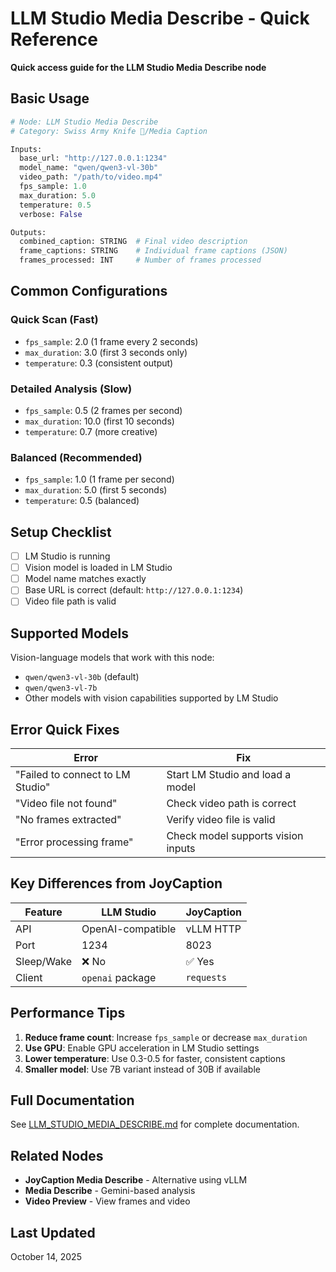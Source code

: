 # LLM Studio Media Describe - Quick Reference

**Quick access guide for the LLM Studio Media Describe node**

## Basic Usage

```python
# Node: LLM Studio Media Describe
# Category: Swiss Army Knife 🔪/Media Caption

Inputs:
  base_url: "http://127.0.0.1:1234"
  model_name: "qwen/qwen3-vl-30b"
  video_path: "/path/to/video.mp4"
  fps_sample: 1.0
  max_duration: 5.0
  temperature: 0.5
  verbose: False

Outputs:
  combined_caption: STRING  # Final video description
  frame_captions: STRING    # Individual frame captions (JSON)
  frames_processed: INT     # Number of frames processed
```

## Common Configurations

### Quick Scan (Fast)

- `fps_sample`: 2.0 (1 frame every 2 seconds)
- `max_duration`: 3.0 (first 3 seconds only)
- `temperature`: 0.3 (consistent output)

### Detailed Analysis (Slow)

- `fps_sample`: 0.5 (2 frames per second)
- `max_duration`: 10.0 (first 10 seconds)
- `temperature`: 0.7 (more creative)

### Balanced (Recommended)

- `fps_sample`: 1.0 (1 frame per second)
- `max_duration`: 5.0 (first 5 seconds)
- `temperature`: 0.5 (balanced)

## Setup Checklist

- [ ] LM Studio is running
- [ ] Vision model is loaded in LM Studio
- [ ] Model name matches exactly
- [ ] Base URL is correct (default: `http://127.0.0.1:1234`)
- [ ] Video file path is valid

## Supported Models

Vision-language models that work with this node:

- `qwen/qwen3-vl-30b` (default)
- `qwen/qwen3-vl-7b`
- Other models with vision capabilities supported by LM Studio

## Error Quick Fixes

| Error                            | Fix                                |
| -------------------------------- | ---------------------------------- |
| "Failed to connect to LM Studio" | Start LM Studio and load a model   |
| "Video file not found"           | Check video path is correct        |
| "No frames extracted"            | Verify video file is valid         |
| "Error processing frame"         | Check model supports vision inputs |

## Key Differences from JoyCaption

| Feature    | LLM Studio        | JoyCaption |
| ---------- | ----------------- | ---------- |
| API        | OpenAI-compatible | vLLM HTTP  |
| Port       | 1234              | 8023       |
| Sleep/Wake | ❌ No             | ✅ Yes     |
| Client     | `openai` package  | `requests` |

## Performance Tips

1. **Reduce frame count**: Increase `fps_sample` or decrease `max_duration`
2. **Use GPU**: Enable GPU acceleration in LM Studio settings
3. **Lower temperature**: Use 0.3-0.5 for faster, consistent captions
4. **Smaller model**: Use 7B variant instead of 30B if available

## Full Documentation

See [LLM_STUDIO_MEDIA_DESCRIBE.md](./LLM_STUDIO_MEDIA_DESCRIBE.md) for complete documentation.

## Related Nodes

- **JoyCaption Media Describe** - Alternative using vLLM
- **Media Describe** - Gemini-based analysis
- **Video Preview** - View frames and video

## Last Updated

October 14, 2025
